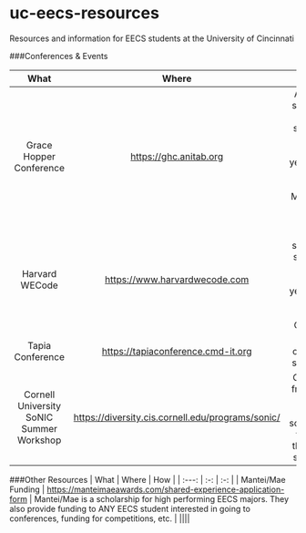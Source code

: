 # uc-eecs-resources
Resources and information for EECS students at the University of Cincinnati

###Conferences & Events

| What | Where  | How  |
| :---:   | :-: | :-: |
| Grace Hopper Conference | https://ghc.anitab.org | ACM-W sponsors EECS students to go every year. Look out for info in May/June in their Slack |
| Harvard WECode | https://www.harvardwecode.com | WIT sponsors students to go every year. Look out for info in Oct/Nov |
| Tapia Conference | https://tapiaconference.cmd-it.org | No org currently sponsors |
| Cornell University SoNIC Summer Workshop | https://diversity.cis.cornell.edu/programs/sonic/ | Great for freshman looking for something to do in their free summer! |


###Other Resources
| What | Where  | How  |
| :---:   | :-: | :-: |
| Mantei/Mae Funding | https://manteimaeawards.com/shared-experience-application-form | Mantei/Mae is a scholarship for high performing EECS majors. They also provide funding to ANY EECS student interested in going to conferences, funding for competitions, etc. |
||||

